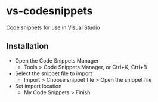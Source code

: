 # vs-codesnippets
Code snippets for use in Visual Studio

## Installation

- Open the Code Snippets Manager
  - Tools > Code Snippets Manager, or Ctrl+K, Ctrl+B
- Select the snippet file to import
  - Import > Choose snippet file > Open the snippet file 
- Set import location 
  - My Code Snippets > Finish